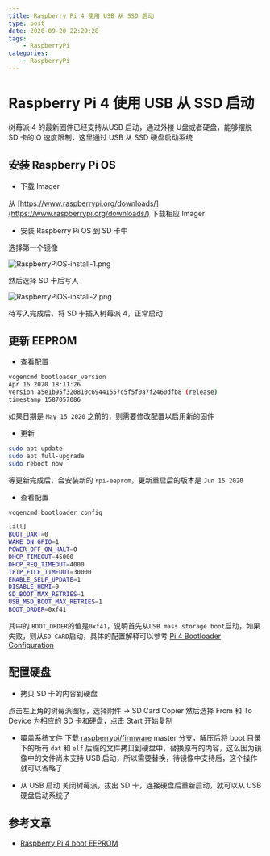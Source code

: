 ```yaml
---
title: Raspberry Pi 4 使用 USB 从 SSD 启动
type: post
date: 2020-09-20 22:29:28
tags:
    - RaspberryPi
categories: 
    - RaspberryPi
---
```


# Raspberry Pi 4 使用 USB 从 SSD 启动

树莓派 4 的最新固件已经支持从USB 启动，通过外接 U盘或者硬盘，能够摆脱 SD 卡的IO 速度限制，这里通过 USB 从 SSD 硬盘启动系统

## 安装 Raspberry Pi OS

- 下载 Imager 

从 [https://www.raspberrypi.org/downloads/](https://www.raspberrypi.org/downloads/) 下载相应 Imager

- 安装 Raspberry Pi OS 到 SD 卡中

选择第一个镜像

![RaspberryPiOS-install-1.png](https://img.hellowood.dev/picture/RaspberryPiOS-install-1.png)

然后选择 SD 卡后写入

![RaspberryPiOS-install-2.png](https://img.hellowood.dev/picture/RaspberryPiOS-install-2.png)

待写入完成后，将 SD 卡插入树莓派 4，正常启动

## 更新 EEPROM

- 查看配置

```bash
vcgencmd bootloader_version
Apr 16 2020 18:11:26
version a5e1b95f320810c69441557c5f5f0a7f2460dfb8 (release)
timestamp 1587057086
```

如果日期是 `May 15 2020` 之前的，则需要修改配置以启用新的固件

- 更新 

```bash
sudo apt update
sudo apt full-upgrade
sudo reboot now
```

等更新完成后，会安装新的 `rpi-eeprom`，更新重启后的版本是 `Jun 15 2020`

- 查看配置

```bash
vcgencmd bootloader_config

[all]
BOOT_UART=0
WAKE_ON_GPIO=1
POWER_OFF_ON_HALT=0
DHCP_TIMEOUT=45000
DHCP_REQ_TIMEOUT=4000
TFTP_FILE_TIMEOUT=30000
ENABLE_SELF_UPDATE=1
DISABLE_HDMI=0
SD_BOOT_MAX_RETRIES=1
USB_MSD_BOOT_MAX_RETRIES=1
BOOT_ORDER=0xf41
```

其中的 `BOOT_ORDER`的值是`0xf41`，说明首先从`USB mass storage boot`启动，如果失败，则从`SD CARD`启动，具体的配置解释可以参考 [Pi 4 Bootloader Configuration](https://www.raspberrypi.org/documentation/hardware/raspberrypi/bcm2711_bootloader_config.md)

## 配置硬盘

- 拷贝 SD 卡的内容到硬盘

点击左上角的树莓派图标，选择附件 -> SD Card Copier 
然后选择 From 和 To Device 为相应的 SD 卡和硬盘，点击 Start 开始复制

- 覆盖系统文件
下载 [raspberrypi/firmware](https://github.com/raspberrypi/firmware)  master 分支，解压后将 boot 目录下的所有 `dat` 和 `elf` 后缀的文件拷贝到硬盘中，替换原有的内容，这么因为镜像中的文件尚未支持 USB 启动，所以需要替换，待镜像中支持后，这个操作就可以省略了

- 从 USB 启动
关闭树莓派，拔出 SD 卡，连接硬盘后重新启动，就可以从 USB 硬盘启动系统了


## 参考文章

- [Raspberry Pi 4 boot EEPROM](https://www.raspberrypi.org/documentation/hardware/raspberrypi/booteeprom.md)